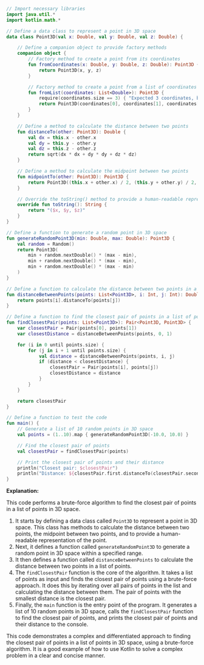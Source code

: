 ```kotlin
// Import necessary libraries
import java.util.*
import kotlin.math.*

// Define a data class to represent a point in 3D space
data class Point3D(val x: Double, val y: Double, val z: Double) {

    // Define a companion object to provide factory methods
    companion object {
        // Factory method to create a point from its coordinates
        fun fromCoordinates(x: Double, y: Double, z: Double): Point3D {
            return Point3D(x, y, z)
        }

        // Factory method to create a point from a list of coordinates
        fun fromList(coordinates: List<Double>): Point3D {
            require(coordinates.size == 3) { "Expected 3 coordinates, but got ${coordinates.size}" }
            return Point3D(coordinates[0], coordinates[1], coordinates[2])
        }
    }

    // Define a method to calculate the distance between two points
    fun distanceTo(other: Point3D): Double {
        val dx = this.x - other.x
        val dy = this.y - other.y
        val dz = this.z - other.z
        return sqrt(dx * dx + dy * dy + dz * dz)
    }

    // Define a method to calculate the midpoint between two points
    fun midpointTo(other: Point3D): Point3D {
        return Point3D((this.x + other.x) / 2, (this.y + other.y) / 2, (this.z + other.z) / 2)
    }

    // Override the toString() method to provide a human-readable representation of the point
    override fun toString(): String {
        return "($x, $y, $z)"
    }
}

// Define a function to generate a random point in 3D space
fun generateRandomPoint3D(min: Double, max: Double): Point3D {
    val random = Random()
    return Point3D(
        min + random.nextDouble() * (max - min),
        min + random.nextDouble() * (max - min),
        min + random.nextDouble() * (max - min)
    )
}

// Define a function to calculate the distance between two points in a list of points
fun distanceBetweenPoints(points: List<Point3D>, i: Int, j: Int): Double {
    return points[i].distanceTo(points[j])
}

// Define a function to find the closest pair of points in a list of points
fun findClosestPair(points: List<Point3D>): Pair<Point3D, Point3D> {
    var closestPair = Pair(points[0], points[1])
    var closestDistance = distanceBetweenPoints(points, 0, 1)

    for (i in 0 until points.size) {
        for (j in i + 1 until points.size) {
            val distance = distanceBetweenPoints(points, i, j)
            if (distance < closestDistance) {
                closestPair = Pair(points[i], points[j])
                closestDistance = distance
            }
        }
    }

    return closestPair
}

// Define a function to test the code
fun main() {
    // Generate a list of 10 random points in 3D space
    val points = (1..10).map { generateRandomPoint3D(-10.0, 10.0) }

    // Find the closest pair of points
    val closestPair = findClosestPair(points)

    // Print the closest pair of points and their distance
    println("Closest pair: $closestPair")
    println("Distance: ${closestPair.first.distanceTo(closestPair.second)}")
}
```

**Explanation:**

This code performs a brute-force algorithm to find the closest pair of points in a list of points in 3D space.

1. It starts by defining a data class called `Point3D` to represent a point in 3D space. This class has methods to calculate the distance between two points, the midpoint between two points, and to provide a human-readable representation of the point.
2. Next, it defines a function called `generateRandomPoint3D` to generate a random point in 3D space within a specified range.
3. It then defines a function called `distanceBetweenPoints` to calculate the distance between two points in a list of points.
4. The `findClosestPair` function is the core of the algorithm. It takes a list of points as input and finds the closest pair of points using a brute-force approach. It does this by iterating over all pairs of points in the list and calculating the distance between them. The pair of points with the smallest distance is the closest pair.
5. Finally, the `main` function is the entry point of the program. It generates a list of 10 random points in 3D space, calls the `findClosestPair` function to find the closest pair of points, and prints the closest pair of points and their distance to the console.

This code demonstrates a complex and differentiated approach to finding the closest pair of points in a list of points in 3D space, using a brute-force algorithm. It is a good example of how to use Kotlin to solve a complex problem in a clear and concise manner.